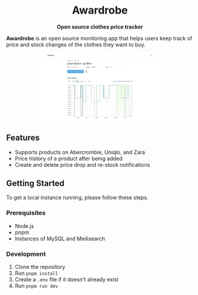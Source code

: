<div align="center">

# Awardrobe

**Open source clothes price tracker**

</div>

**Awardrobe** is an open source monitoring app that helps users keep track of price and stock changes of the clothes they want to buy.

<div align="center">
    <a href="https://getawardrobe.com/product/clk8pthma0001ma08fy4tu777?variantId=clk8pthmc000uma08h5upigtd" target="_blank" rel="noopener">
        <img src="./public/screenshot.png" alt="Screenshot of Linen Button-Up Shirt on Awardrobe" width="320" >
    </a>
</div>

## Features

- Supports products on Abercrombie, Uniqlo, and Zara
- Price history of a product after being added
- Create and delete price drop and re-stock notifications

## Getting Started

To get a local instance running, please follow these steps.

### Prerequisites

- Node.js
- pnpm
- Instances of MySQL and Meilisearch

### Development

1. Clone the repository
1. Run `pnpm install`
1. Create a `.env` file if it doesn't already exist
1. Run `pnpm run dev`
